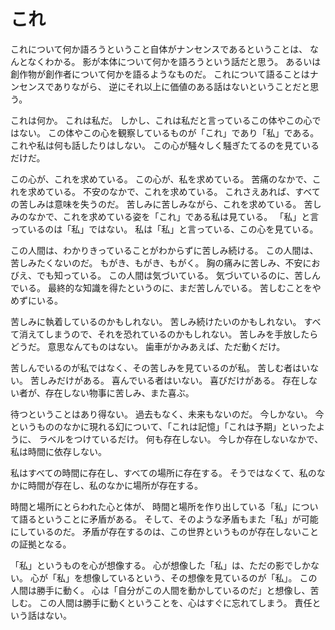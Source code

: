 これ
====

これについて何か語ろうということ自体がナンセンスであるということは、
なんとなくわかる。
影が本体について何かを語ろうという話だと思う。
あるいは創作物が創作者について何かを語るようなものだ。
これについて語ることはナンセンスでありながら、
逆にそれ以上に価値のある話はないということだと思う。

これは何か。
これは私だ。
しかし、これは私だと言っているこの体やこの心ではない。
この体やこの心を観察しているものが「これ」であり「私」である。
これや私は何も話したりはしない。
この心が騒々しく騒ぎたてるのを見ているだけだ。

この心が、これを求めている。
この心が、私を求めている。
苦痛のなかで、これを求めている。
不安のなかで、これを求めている。
これさえあれば、すべての苦しみは意味を失うのだ。
苦しみに苦しみながら、これを求めている。
苦しみのなかで、これを求めている姿を「これ」である私は見ている。
「私」と言っているのは「私」ではない。
私は「私」と言っている、この心を見ている。

この人間は、わかりきっていることがわからずに苦しみ続ける。
この人間は、苦しみたくないのだ。
もがき、もがき、もがく。
胸の痛みに苦しみ、不安におびえ、でも知っている。
この人間は気づいている。
気づいているのに、苦しんでいる。
最終的な知識を得たというのに、まだ苦しんでいる。
苦しむことをやめずにいる。

苦しみに執着しているのかもしれない。
苦しみ続けたいのかもしれない。
すべて消えてしまうので、それを恐れているのかもしれない。
苦しみを手放したらどうだ。
意思なんてものはない。
歯車がかみあえば、ただ動くだけ。

苦しんでいるのが私ではなく、その苦しみを見ているのが私。
苦しむ者はいない。
苦しみだけがある。
喜んでいる者はいない。
喜びだけがある。
存在しない者が、存在しない物事に苦しみ、また喜ぶ。

待つということはあり得ない。
過去もなく、未来もないのだ。
今しかない。
今というもののなかに現れる幻について、「これは記憶」「これは予期」といったように、
ラベルをつけているだけ。
何も存在しない。
今しか存在しないなかで、
私は時間に依存しない。

私はすべての時間に存在し、すべての場所に存在する。
そうではなくて、私のなかに時間が存在し、私のなかに場所が存在する。

時間と場所にとらわれた心と体が、
時間と場所を作り出している「私」について語るということに矛盾がある。
そして、そのような矛盾もまた「私」が可能にしているのだ。
矛盾が存在するのは、この世界というものが存在しないことの証拠となる。

「私」というものを心が想像する。
心が想像した「私」は、ただの影でしかない。
心が「私」を想像しているという、その想像を見ているのが「私」。
この人間は勝手に動く。
心は「自分がこの人間を動かしているのだ」と想像し、苦しむ。
この人間は勝手に動くということを、心はすぐに忘れてしまう。
責任という話はない。
